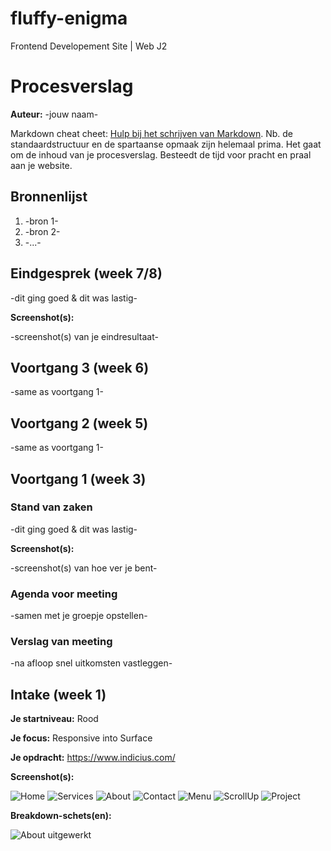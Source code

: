 # fluffy-enigma
Frontend Developement Site | Web J2

# Procesverslag
**Auteur:** -jouw naam-

Markdown cheat cheet: [Hulp bij het schrijven van Markdown](https://github.com/adam-p/markdown-here/wiki/Markdown-Cheatsheet). Nb. de standaardstructuur en de spartaanse opmaak zijn helemaal prima. Het gaat om de inhoud van je procesverslag. Besteedt de tijd voor pracht en praal aan je website.



## Bronnenlijst
1. -bron 1-
2. -bron 2-
3. -...-



## Eindgesprek (week 7/8)

-dit ging goed & dit was lastig-

**Screenshot(s):**

-screenshot(s) van je eindresultaat-



## Voortgang 3 (week 6)

-same as voortgang 1-



## Voortgang 2 (week 5)

-same as voortgang 1-



## Voortgang 1 (week 3)

### Stand van zaken

-dit ging goed & dit was lastig-

**Screenshot(s):**

-screenshot(s) van hoe ver je bent-

### Agenda voor meeting

-samen met je groepje opstellen-

### Verslag van meeting

-na afloop snel uitkomsten vastleggen-



## Intake (week 1)

**Je startniveau:** Rood

**Je focus:** Responsive into Surface

**Je opdracht:** https://www.indicius.com/

**Screenshot(s):**

![Home](images/indictus_home.png)
![Services](images/indictus_services.png)
![About](images/indictus_about.png)
![Contact](images/indictus_contact.png)
![Menu](images/indictus_menu.png)
![ScrollUp](images/indictus_scrollup.png)
![Project](images/indictus_project.png)

**Breakdown-schets(en):**

![About uitgewerkt](images/about_dissect.png)

